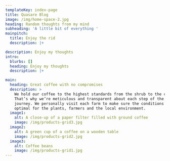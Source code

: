 ```yaml
---
templateKey: index-page
title: Quasare Blog
image: /img/home-space-2.jpg
heading: Random thoughts from my mind
subheading: 'A little bit of everything '
mainpitch:
  title: Enjoy the rid
  description: |+

description: Enjoy my thoughts
intro:
  blurbs: []
  heading: Enjoy my thoughts
  description: |+

main:
  heading: Great coffee with no compromises
  description: >
    We hold our coffee to the highest standards from the shrub to the cup.
    That’s why we’re meticulous and transparent about each step of the coffee’s
    journey. We personally visit each farm to make sure the conditions are
    optimal for the plants, farmers and the local environment.
  image1:
    alt: A close-up of a paper filter filled with ground coffee
    image: /img/products-grid3.jpg
  image2:
    alt: A green cup of a coffee on a wooden table
    image: /img/products-grid2.jpg
  image3:
    alt: Coffee beans
    image: /img/products-grid1.jpg
---
```


